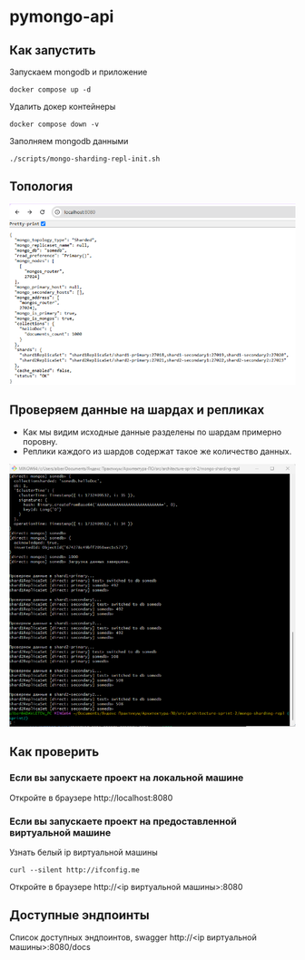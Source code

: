 # pymongo-api

## Как запустить

Запускаем mongodb и приложение

```shell
docker compose up -d
```

Удалить докер контейнеры

```shell
docker compose down -v
```

Заполняем mongodb данными

```shell
./scripts/mongo-sharding-repl-init.sh
```

## Топология

![Топология](./images/mongo-sharding-repl-topology.png)

## Проверяем данные на шардах и репликах

- Как мы видим исходные данные разделены по шардам примерно поровну. 
- Реплики каждого из шардов содержат такое же количество данных.

![Данные](./images/mongo-sharding-repl-results.png)

## Как проверить

### Если вы запускаете проект на локальной машине

Откройте в браузере http://localhost:8080

### Если вы запускаете проект на предоставленной виртуальной машине

Узнать белый ip виртуальной машины

```shell
curl --silent http://ifconfig.me
```

Откройте в браузере http://<ip виртуальной машины>:8080

## Доступные эндпоинты

Список доступных эндпоинтов, swagger http://<ip виртуальной машины>:8080/docs